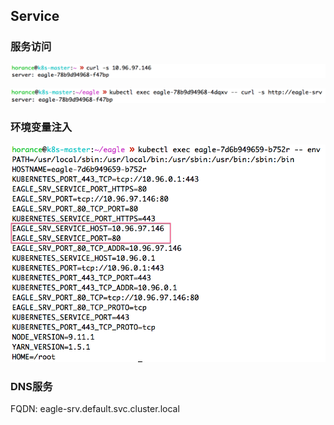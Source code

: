## Service

### 服务访问

![](media/15266244189782.png)

![](media/15266243524100.png)

### 环境变量注入

![](media/15266235271400.png)


### DNS服务

FQDN: eagle-srv.default.svc.cluster.local




